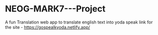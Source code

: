 # NEOG-MARK7---Project
A fun  Translation web app to translate english text into yoda speak
link for the site -  https://gospealkyoda.netlify.app/
